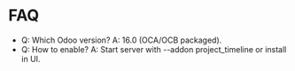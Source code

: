 # FAQ

- Q: Which Odoo version? A: 16.0 (OCA/OCB packaged).
- Q: How to enable? A: Start server with --addon project_timeline or install in UI.
